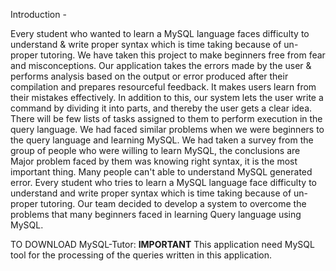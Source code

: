 Introduction - 

Every student who wanted to learn a MySQL language faces difficulty to understand & write proper syntax
which is time taking because of un-proper tutoring. We have taken this project to make  beginners
free from fear and misconceptions. Our application takes the errors made by the user & performs
analysis based on the output or error produced after their compilation and prepares resourceful
feedback. It makes users learn from their mistakes effectively. In addition to this, our
system lets the user write a command by dividing it into parts, and thereby the user gets a clear
idea. There will be few lists of tasks assigned to them to perform execution in the query language.
We had faced similar problems when we were beginners to the query language and learning MySQL.
We had taken a survey from the group of people who were willing to learn MySQL, the conclusions are
Major problem faced by them was knowing right syntax, it is the most important thing. Many people can't
able to understand MySQL generated error. Every student who tries to learn a MySQL language face
difficulty to understand and write proper syntax which is time taking because of un-proper tutoring.
Our team decided to develop a system to overcome the problems that many beginners faced in learning
Query language using MySQL.



TO DOWNLOAD MySQL-Tutor: 
****IMPORTANT****
This application need MySQL tool for the processing of the queries written in this application. 

